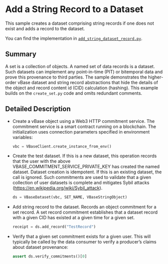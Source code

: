 <!-- omit in toc -->

# Add a String Record to a Dataset

This sample creates a dataset comprising string records
if one does not exist and adds a record to the dataset.

You can find the implementation in [`add_string_dataset_record.py`](https://github.com/validityBase/vbase-py-samples/blob/main/samples/add_string_dataset_record.py).

## Summary<a href="#summary" id="summary"></a>

A set is a collection of objects.
A named set of data records is a dataset.
Such datasets can implement any point-in-time (PIT) or bitemporal data
and prove this provenance to third parties.
The sample demonstrates the higher-order vBase dataset and string record abstractions
that hide the details of the object and record content id (CID) calculation (hashing).
This example builds on the `create_set.py` code and omits redundant comments.

## Detailed Description<a href="#detailed-description" id="detailed-description"></a>

- Create a vBase object using a Web3 HTTP commitment service.
  The commitment service is a smart contract running on a blockchain.
  The initialization uses connection parameters specified in environment variables:
  ```python
  vbc = VBaseClient.create_instance_from_env()
  ```
- Create the test dataset.
  If this is a new dataset,
  this operation records that the user with the above VBASE_COMMITMENT_SERVICE_PRIVATE_KEY
  has created the named dataset.
  Dataset creation is idempotent.
  If this is an existing dataset, the call is ignored.
  Such commitments are used to validate that a given collection of user datasets is complete
  and mitigates Sybil attacks (https://en.wikipedia.org/wiki/Sybil_attack).
  ```python
  ds = VBaseDataset(vbc, SET_NAME, VBaseStringObject)
  ```
- Add string record to the dataset.
  Records an object commitment for a set record.
  A set record commitment establishes that a dataset record with a given CID
  has existed at a given time for a given set.
  ```python
  receipt = ds.add_record("TestRecord")
  ```
- Verify that a given set commitment exists for a given user.
  This will typically be called by the data consumer to verify
  a producer’s claims about dataset provenance:
  ```python
  assert ds.verify_commitments()[0]
  ```
